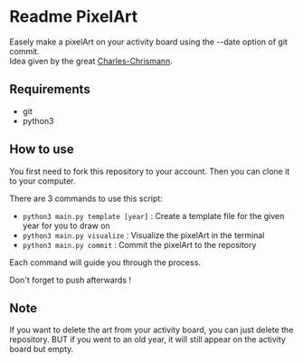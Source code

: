 # Readme PixelArt

Easely make a pixelArt on your activity board using the --date option of git commit.        
Idea given by the great [Charles-Chrismann](https://github.com/Charles-Chrismann/).

## Requirements

- git
- python3

## How to use

You first need to fork this repository to your account. Then you can clone it to your computer.

There are 3 commands to use this script:

- `python3 main.py template [year]` : Create a template file for the given year for you to draw on
- `python3 main.py visualize` : Visualize the pixelArt in the terminal
- `python3 main.py commit` : Commit the pixelArt to the repository

Each command will guide you through the process.

Don't forget to push afterwards !

## Note

If you want to delete the art from your activity board, you can just delete the repository. BUT if you went to an old year, it will still appear on the activity board but empty.